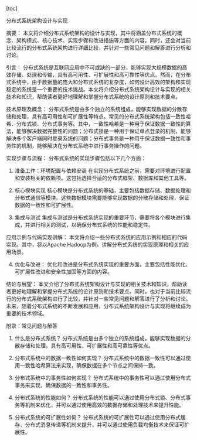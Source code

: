 
[toc]                    
                
                
分布式系统架构设计与实现

摘要：
本文将介绍分布式系统架构的设计与实现，其中将涵盖分布式系统的概念、架构模式、核心技术、实现步骤和改进措施等方面的内容。同时，还会对当前比较流行的分布式系统架构进行详细比较，并针对一些常见问题和解答进行分析和讨论。

引言：
分布式系统是互联网应用中不可或缺的一部分，能够实现大规模数据的高效存储、处理和传输，具有高可用性、可扩展性和高可靠性等优点。然而，在分布式系统中，由于数据量的庞大和分布式系统的复杂度，如何设计高效的架构和实现稳定的系统是一个重要的技术挑战。本文将介绍分布式系统架构设计与实现的相关技术和知识，帮助读者更好地理解和掌握分布式系统的设计原则和技术要点。

技术原理及概念：
分布式系统是由多个独立的系统组成，能够实现数据的分散存储和处理，具有高可用性和可扩展性等特点。常见的分布式系统架构包括一致性哈希、分布式锁、分布式事务等。其中，一致性哈希是一种用于保证数据一致性的算法，能够解决数据完整性的问题；分布式锁是一种用于保证单点登录的机制，能够解决多个客户端同时登录系统的问题；分布式事务是一种用于保证数据一致性和事务性的机制，能够解决在分布式系统中进行事务操作的问题。

实现步骤与流程：
分布式系统的实现步骤包括以下几个方面：

1. 准备工作：环境配置与依赖安装
在实现分布式系统之前，需要对环境进行配置和安装相关的依赖项。这包括选择合适的分布式框架、数据库和其他工具等。

2. 核心模块实现
核心模块是分布式系统的基础，主要包括数据存储、数据处理和分布式通信等模块。这些数据模块需要能够实现数据的分散存储和处理，保证数据的一致性和可扩展性。

3. 集成与测试
集成与测试是分布式系统实现的重要环节，需要将各个模块进行集成，并进行相关的测试，以确保分布式系统的性能和稳定性。

应用示例与代码实现讲解：
本文将介绍一些分布式系统的应用示例和相应的代码实现。其中，将以Apache Hadoop为例，讲解分布式系统的实现原理和相关的应用场景。

4. 优化与改进：
优化和改进是分布式系统实现的重要方面，主要包括性能优化、可扩展性改进和安全性加固等方面的内容。

结论与展望：
本文介绍了分布式系统架构设计与实现的相关技术和知识，帮助读者更好地理解和掌握分布式系统的设计原则和技术要点。同时，也对于当前比较流行的分布式系统架构进行了比较，并针对一些常见问题和解答进行了分析和讨论。未来，随着分布式系统的不断发展和应用，分布式系统架构设计与实现将继续成为重要的技术领域。

附录：常见问题与解答
1. 什么是分布式系统？
分布式系统是由多个独立的系统组成，能够实现数据的分散存储和处理，具有高可用性、可扩展性和高可靠性等优点。

2. 分布式系统中的数据一致性如何实现？
分布式系统中的数据一致性可以通过使用一致性哈希算法来实现，确保数据在多个节点之间保持一致。

3. 分布式系统中的事务性如何实现？
分布式系统中的事务性可以通过使用分布式事务来实现，确保数据的一致性和事务性。

4. 分布式系统的性能如何？
分布式系统的性能可以通过使用分布式锁、分布式事务等机制来优化，并可以通过使用高效的数据存储和处理技术来提升性能。

5. 分布式系统的可扩展性如何？
分布式系统的可扩展性可以通过使用分布式缓存、分布式消息传递等机制来提升，并可以通过使用负载均衡技术来保证可扩展性。

